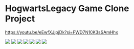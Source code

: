 # HogwartsLegacy Game Clone Project

https://youtu.be/eEwfXJjpjDk?si=FWD7N10K3sSAmHhx


<img src="https://github.com/user-attachments/assets/d7c2f70f-9041-448d-bcaf-fe9dd1f522db">
<img src="https://github.com/user-attachments/assets/e0e6c734-f3ee-4f27-87f1-408f1fa88de8">
<img src="https://github.com/user-attachments/assets/4d3e727d-9965-4c37-89f5-51fa9730152e">
<img src="https://github.com/user-attachments/assets/cd3e565a-60bd-41ad-9bfe-5c0842b11d4c">
<img src="https://github.com/user-attachments/assets/c943fc11-20ec-4093-b13f-342932c5431a">
<img src="https://github.com/user-attachments/assets/e9edc7f0-76c2-4168-a2e6-810377fd0752">
<img src="https://github.com/user-attachments/assets/a0eaed6e-f10e-49ea-a0ba-51c8e4707852">

